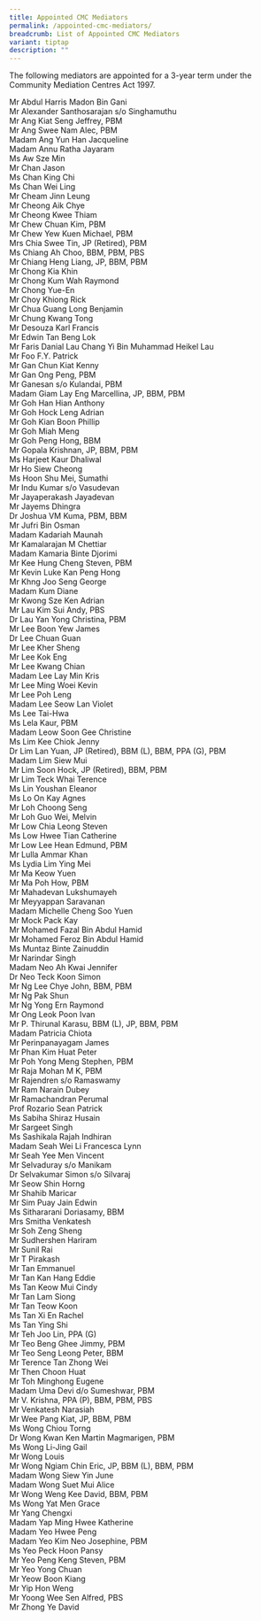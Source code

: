 ```yaml
---
title: Appointed CMC Mediators
permalink: /appointed-cmc-mediators/
breadcrumb: List of Appointed CMC Mediators
variant: tiptap
description: ""
---
```

<p>The following mediators are appointed for a 3-year term under the Community
Mediation Centres Act 1997.&nbsp; &nbsp;</p>
<p>Mr Abdul Harris Madon Bin Gani
<br>Mr Alexander Santhosarajan s/o Singhamuthu
<br>Mr Ang Kiat Seng Jeffrey, PBM
<br>Mr Ang Swee Nam Alec, PBM
<br>Madam Ang Yun Han Jacqueline
<br>Madam Annu Ratha Jayaram
<br>Ms Aw Sze Min
<br>Mr Chan Jason
<br>Ms Chan King Chi
<br>Ms Chan Wei Ling
<br>Mr Cheam Jinn Leung
<br>Mr Cheong Aik Chye
<br>Mr Cheong Kwee Thiam
<br>Mr Chew Chuan Kim, PBM
<br>Mr Chew Yew Kuen Michael, PBM
<br>Mrs Chia Swee Tin, JP (Retired), PBM
<br>Ms Chiang Ah Choo, BBM, PBM, PBS
<br>Mr Chiang Heng Liang, JP, BBM, PBM
<br>Mr Chong Kia Khin
<br>Mr Chong Kum Wah Raymond
<br>Mr Chong Yue-En
<br>Mr Choy Khiong Rick
<br>Mr Chua Guang Long Benjamin
<br>Mr Chung Kwang Tong
<br>Mr Desouza Karl Francis
<br>Mr Edwin Tan Beng Lok
<br>Mr Faris Danial Lau Chang Yi Bin Muhammad Heikel Lau
<br>Mr Foo F.Y. Patrick
<br>Mr Gan Chun Kiat Kenny
<br>Mr Gan Ong Peng, PBM
<br>Mr Ganesan s/o Kulandai, PBM
<br>Madam Giam Lay Eng Marcellina, JP, BBM, PBM
<br>Mr Goh Han Hian Anthony
<br>Mr Goh Hock Leng Adrian
<br>Mr Goh Kian Boon Phillip
<br>Mr Goh Miah Meng
<br>Mr Goh Peng Hong, BBM
<br>Mr Gopala Krishnan, JP, BBM, PBM
<br>Ms Harjeet Kaur Dhaliwal
<br>Mr Ho Siew Cheong
<br>Ms Hoon Shu Mei, Sumathi
<br>Mr Indu Kumar s/o Vasudevan
<br>Mr Jayaperakash Jayadevan
<br>Mr Jayems Dhingra
<br>Dr Joshua VM Kuma, PBM, BBM
<br>Mr Jufri Bin Osman
<br>Madam Kadariah Maunah
<br>Mr Kamalarajan M Chettiar
<br>Madam Kamaria Binte Djorimi
<br>Mr Kee Hung Cheng Steven, PBM
<br>Mr Kevin Luke Kan Peng Hong
<br>Mr Khng Joo Seng George
<br>Madam Kum Diane
<br>Mr Kwong Sze Ken Adrian
<br>Mr Lau Kim Sui Andy, PBS
<br>Dr Lau Yan Yong Christina, PBM
<br>Mr Lee Boon Yew James
<br>Dr Lee Chuan Guan
<br>Mr Lee Kher Sheng
<br>Mr Lee Kok Eng
<br>Mr Lee Kwang Chian
<br>Madam Lee Lay Min Kris
<br>Mr Lee Ming Woei Kevin
<br>Mr Lee Poh Leng
<br>Madam Lee Seow Lan Violet
<br>Ms Lee Tai-Hwa
<br>Ms Lela Kaur, PBM
<br>Madam Leow Soon Gee Christine
<br>Ms Lim Kee Chiok Jenny
<br>Dr Lim Lan Yuan, JP (Retired), BBM (L), BBM, PPA (G), PBM
<br>Madam Lim Siew Mui
<br>Mr Lim Soon Hock, JP (Retired), BBM, PBM
<br>Mr Lim Teck Whai Terence
<br>Ms Lin Youshan Eleanor
<br>Ms Lo On Kay Agnes
<br>Mr Loh Choong Seng
<br>Mr Loh Guo Wei, Melvin
<br>Mr Low Chia Leong Steven
<br>Ms Low Hwee Tian Catherine
<br>Mr Low Lee Hean Edmund, PBM
<br>Mr Lulla Ammar Khan
<br>Ms Lydia Lim Ying Mei
<br>Mr Ma Keow Yuen
<br>Mr Ma Poh How, PBM
<br>Mr Mahadevan Lukshumayeh
<br>Mr Meyyappan Saravanan
<br>Madam Michelle Cheng Soo Yuen
<br>Mr Mock Pack Kay
<br>Mr Mohamed Fazal Bin Abdul Hamid
<br>Mr Mohamed Feroz Bin Abdul Hamid
<br>Ms Muntaz Binte Zainuddin
<br>Mr Narindar Singh
<br>Madam Neo Ah Kwai Jennifer
<br>Dr Neo Teck Koon Simon
<br>Mr Ng Lee Chye John, BBM, PBM
<br>Mr Ng Pak Shun
<br>Mr Ng Yong Ern Raymond
<br>Mr Ong Leok Poon Ivan
<br>Mr P. Thirunal Karasu, BBM (L), JP, BBM, PBM
<br>Madam Patricia Chiota
<br>Mr Perinpanayagam James
<br>Mr Phan Kim Huat Peter
<br>Mr Poh Yong Meng Stephen, PBM
<br>Mr Raja Mohan M K, PBM
<br>Mr Rajendren s/o Ramaswamy
<br>Mr Ram Narain Dubey
<br>Mr Ramachandran Perumal
<br>Prof Rozario Sean Patrick
<br>Ms Sabiha Shiraz Husain
<br>Mr Sargeet Singh
<br>Ms Sashikala Rajah Indhiran
<br>Madam Seah Wei Li Francesca Lynn
<br>Mr Seah Yee Men Vincent
<br>Mr Selvaduray s/o Manikam
<br>Dr Selvakumar Simon s/o Silvaraj
<br>Mr Seow Shin Horng
<br>Mr Shahib Maricar
<br>Mr Sim Puay Jain Edwin
<br>Ms Sithararani Doriasamy, BBM
<br>Mrs Smitha Venkatesh
<br>Mr Soh Zeng Sheng
<br>Mr Sudhershen Hariram
<br>Mr Sunil Rai
<br>Mr T Pirakash
<br>Mr Tan Emmanuel
<br>Mr Tan Kan Hang Eddie
<br>Ms Tan Keow Mui Cindy
<br>Mr Tan Lam Siong
<br>Mr Tan Teow Koon
<br>Ms Tan Xi En Rachel
<br>Ms Tan Ying Shi
<br>Mr Teh Joo Lin, PPA (G)
<br>Mr Teo Beng Ghee Jimmy, PBM
<br>Mr Teo Seng Leong Peter, BBM
<br>Mr Terence Tan Zhong Wei
<br>Mr Then Choon Huat
<br>Mr Toh Minghong Eugene
<br>Madam Uma Devi d/o Sumeshwar, PBM
<br>Mr V. Krishna, PPA (P), BBM, PBM, PBS
<br>Mr Venkatesh Narasiah
<br>Mr Wee Pang Kiat, JP, BBM, PBM
<br>Ms Wong Chiou Torng
<br>Dr Wong Kwan Ken Martin Magmarigen, PBM
<br>Ms Wong Li-Jing Gail
<br>Mr Wong Louis
<br>Mr Wong Ngiam Chin Eric, JP, BBM (L), BBM, PBM
<br>Madam Wong Siew Yin June
<br>Madam Wong Suet Mui Alice
<br>Mr Wong Weng Kee David, BBM, PBM
<br>Ms Wong Yat Men Grace
<br>Mr Yang Chengxi
<br>Madam Yap Ming Hwee Katherine
<br>Madam Yeo Hwee Peng
<br>Madam Yeo Kim Neo Josephine, PBM
<br>Ms Yeo Peck Hoon Pansy
<br>Mr Yeo Peng Keng Steven, PBM
<br>Mr Yeo Yong Chuan
<br>Mr Yeow Boon Kiang
<br>Mr Yip Hon Weng
<br>Mr Yoong Wee Sen Alfred, PBS
<br>Mr Zhong Ye David
<br>
</p>